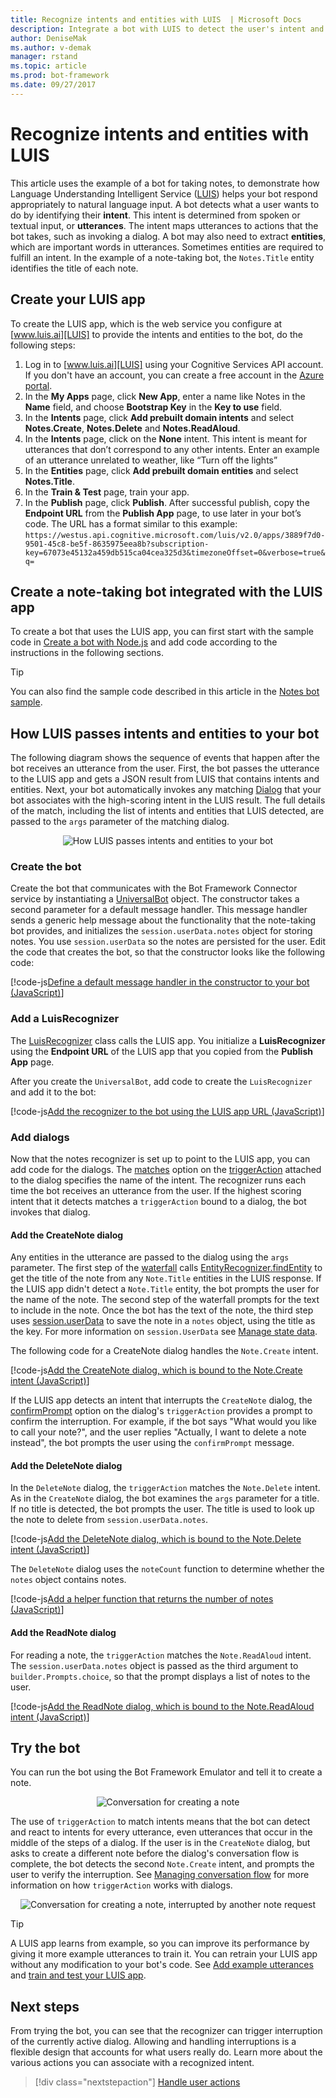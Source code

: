 ```yaml
---
title: Recognize intents and entities with LUIS  | Microsoft Docs
description: Integrate a bot with LUIS to detect the user's intent and respond appropriately by triggering dialogs using the Bot Builder SDK for Node.js. 
author: DeniseMak
ms.author: v-demak
manager: rstand
ms.topic: article
ms.prod: bot-framework
ms.date: 09/27/2017
---
```


# Recognize intents and entities with LUIS 

This article uses the example of a bot for taking notes, to demonstrate how Language Understanding Intelligent Service ([LUIS][LUIS]) helps your bot respond appropriately to natural language input. A bot detects what a user wants to do by identifying their **intent**. This intent is determined from spoken or textual input, or **utterances**. The intent maps utterances to actions that the bot takes, such as invoking a dialog. A bot may also need to extract **entities**, which are important words in utterances. Sometimes entities are required to fulfill an intent. In the example of a note-taking bot, the `Notes.Title` entity identifies the title of each note.

## Create your LUIS app
To create the LUIS app, which is the web service you configure at [www.luis.ai][LUIS] to provide the intents and entities to the bot, do the following steps:

1.	Log in to [www.luis.ai][LUIS] using your Cognitive Services API account. If you don't have an account, you can create a free account in the [Azure portal](https://ms.portal.azure.com). 
2.	In the **My Apps** page, click **New App**, enter a name like Notes in the **Name** field, and choose **Bootstrap Key** in the **Key to use** field. 
3.	In the **Intents** page, click **Add prebuilt domain intents** and select **Notes.Create**, **Notes.Delete** and **Notes.ReadAloud**.
4.	In the **Intents** page, click on the **None** intent. This intent is meant for utterances that don’t correspond to any other intents. Enter an example of an utterance unrelated to weather, like “Turn off the lights”
5.	In the **Entities** page, click **Add prebuilt domain entities** and select **Notes.Title**.
6.	In the **Train & Test** page, train your app.
7.	In the **Publish** page, click **Publish**. After successful publish, copy the **Endpoint URL** from the **Publish App** page, to use later in your bot’s code. The URL has a format similar to this example: `https://westus.api.cognitive.microsoft.com/luis/v2.0/apps/3889f7d0-9501-45c8-be5f-8635975eea8b?subscription-key=67073e45132a459db515ca04cea325d3&timezoneOffset=0&verbose=true&q=`

## Create a note-taking bot integrated with the LUIS app
To create a bot that uses the LUIS app, you can first start with the sample code in [Create a bot with Node.js](bot-builder-nodejs-quickstart.md) and add code according to the instructions in the following sections.

> [!TIP] 
> You can also find the sample code described in this article in the [Notes bot sample][NotesSample].

## How LUIS passes intents and entities to your bot
The following diagram shows the sequence of events that happen after the bot receives an utterance from the user. First, the bot passes the utterance to the LUIS app and gets a JSON result from LUIS that contains intents and entities. Next, your bot automatically invokes any matching [Dialog][Dialog] that your bot associates with the high-scoring intent in the LUIS result. The full details of the match, including the list of intents and entities that LUIS detected, are passed to the `args` parameter of the matching dialog.

<p align=center>
<img alt="How LUIS passes intents and entities to your bot" src="~/media/bot-builder-nodejs-use-luis/bot-builder-nodejs-luis-message-flow-bot-code-notes.png">
</p>

### Create the bot 
Create the bot that communicates with the Bot Framework Connector service by instantiating a [UniversalBot][UniversalBot] object. The constructor takes a second parameter for a default message handler. This message handler sends a generic help message about the functionality that the note-taking bot provides, and initializes the `session.userData.notes` object for storing notes. You use `session.userData` so the notes are persisted for the user. Edit the code that creates the bot, so that the constructor looks like the following code:

[!code-js[Define a default message handler in the constructor to your bot (JavaScript)](../includes/code/node-basicNote.js#Constructor)]

### Add a LuisRecognizer
The [LuisRecognizer][LuisRecognizer] class calls the LUIS app. You initialize a **LuisRecognizer** using the **Endpoint URL** of the LUIS app that you copied from the **Publish App** page. 

After you create the `UniversalBot`, add code to create the `LuisRecognizer` and add it to the bot: 

[!code-js[Add the recognizer to the bot using the LUIS app URL (JavaScript)](../includes/code/node-basicNote.js#Recognizer)]

### Add dialogs
Now that the notes recognizer is set up to point to the LUIS app, you can add code for the dialogs.  The [matches][matches] option on the [triggerAction][triggerAction] attached to the dialog specifies the name of the intent. The recognizer runs each time the bot receives an utterance from the user. If the highest scoring intent that it detects matches a `triggerAction` bound to a dialog, the bot invokes that dialog.

#### Add the CreateNote dialog
Any entities in the utterance are passed to the dialog using the `args` parameter. The first step of the [waterfall][waterfall] calls [EntityRecognizer.findEntity][EntityRecognizer_findEntity] to get the title of the note from any `Note.Title` entities in the LUIS response. If the LUIS app didn't detect a `Note.Title` entity, the bot prompts the user for the name of the note. The second step of the waterfall prompts for the text to include in the note. Once the bot has the text of the note, the third step uses [session.userData][session_userData] to save the note in a `notes` object, using the title as the key. For more information on `session.UserData` see [Manage state data](./bot-builder-nodejs-state.md). 


The following code for a CreateNote dialog handles the `Note.Create` intent.

[!code-js[Add the CreateNote dialog, which is bound to the Note.Create intent (JavaScript)](../includes/code/node-basicNote.js#CreateNoteDialog)]

If the LUIS app detects an intent that interrupts the `CreateNote` dialog, the [confirmPrompt][confirmPrompt] option on the dialog's `triggerAction` provides a prompt to confirm the interruption. For example, if the bot says "What would you like to call your note?", and the user replies "Actually, I want to delete a note instead", the bot prompts the user using the `confirmPrompt` message.

#### Add the DeleteNote dialog
In the `DeleteNote` dialog, the `triggerAction` matches the `Note.Delete` intent. As in the `CreateNote` dialog, the bot examines the `args` parameter for a title. If no title is detected, the bot prompts the user. The title is used to look up the note to delete from `session.userData.notes`. 

[!code-js[Add the DeleteNote dialog, which is bound to the Note.Delete intent (JavaScript)](../includes/code/node-basicNote.js#DeleteNoteDialog)]

The `DeleteNote` dialog uses the `noteCount` function to determine whether the `notes` object contains notes.

[!code-js[Add a helper function that returns the number of notes (JavaScript)](../includes/code/node-basicNote.js#CountNotesHelper)]

#### Add the ReadNote dialog

For reading a note, the `triggerAction` matches the `Note.ReadAloud` intent. The `session.userData.notes` object is passed as the third argument to `builder.Prompts.choice`, so that the prompt displays a list of notes to the user.

[!code-js[Add the ReadNote dialog, which is bound to the Note.ReadAloud intent (JavaScript)](../includes/code/node-basicNote.js#ReadNoteDialog)]

## Try the bot

You can run the bot using the Bot Framework Emulator and tell it to create a note.
<p align=center>
<img alt="Conversation for creating a note" src="~/media/bot-builder-nodejs-use-luis/bot-builder-nodejs-use-luis-create-note-output.png">
</p>


The use of `triggerAction` to match intents means that the bot can detect and react to intents for every utterance, even utterances that occur in the middle of the steps of a dialog. If the user is in the `CreateNote` dialog, but asks to create a different note before the dialog's conversation flow is complete, the bot detects the second `Note.Create` intent, and prompts the user to verify the interruption. See [Managing conversation flow](bot-builder-nodejs-manage-conversation-flow.md) for more information on how `triggerAction` works with dialogs.


<p align=center>
<img alt="Conversation for creating a note, interrupted by another note request" src="~/media/bot-builder-nodejs-use-luis/bot-builder-nodejs-use-luis-create-note-interruption.png">
</p>

> [!TIP]
> A LUIS app learns from example, so you can improve its performance by giving it more example utterances to train it. You can retrain your LUIS app without any modification to your bot's code. See [Add example utterances](https://docs.microsoft.com/en-us/azure/cognitive-services/LUIS/add-example-utterances) and [train and test your LUIS app](https://docs.microsoft.com/en-us/azure/cognitive-services/LUIS/train-test).

## Next steps

From trying the bot, you can see that the recognizer can trigger interruption of the currently active dialog. Allowing and handling interruptions is a flexible design that accounts for what users really do. Learn more about the various actions you can associate with a recognized intent.

> [!div class="nextstepaction"]
> [Handle user actions](bot-builder-nodejs-dialog-actions.md)


[LUIS]: https://www.luis.ai/

[NotesSample]: https://github.com/Microsoft/BotFramework-Samples/tree/master/docs-samples/Node/basics-naturalLanguage

[triggerAction]: https://docs.botframework.com/en-us/node/builder/chat-reference/classes/_botbuilder_d_.dialog.html#triggeraction

[confirmPrompt]: https://docs.botframework.com/en-us/node/builder/chat-reference/interfaces/_botbuilder_d_.itriggeractionoptions.html#confirmprompt

[waterfall]: bot-builder-nodejs-dialog-manage-conversation-flow.md#manage-conversation-flow-with-a-waterfall

[session_userData]: https://docs.botframework.com/en-us/node/builder/chat-reference/classes/_botbuilder_d_.session.html#userdata

[EntityRecognizer_findEntity]: https://docs.botframework.com/en-us/node/builder/chat-reference/classes/_botbuilder_d_.entityrecognizer.html#findentity

[matches]: https://docs.botframework.com/en-us/node/builder/chat-reference/interfaces/_botbuilder_d_.itriggeractionoptions.html#matches

[LUISAzureDocs]: https://docs.microsoft.com/en-us/azure/cognitive-services/LUIS/Home

[Dialog]: https://docs.botframework.com/en-us/node/builder/chat-reference/classes/_botbuilder_d_.dialog.html

[IntentRecognizerSetOptions]: https://docs.botframework.com/en-us/node/builder/chat-reference/interfaces/_botbuilder_d_.iintentrecognizersetoptions.html

[LuisRecognizer]: https://docs.botframework.com/en-us/node/builder/chat-reference/classes/_botbuilder_d_.luisrecognizer

[LUISConcepts]: https://docs.botframework.com/en-us/node/builder/guides/understanding-natural-language/

[DisambiguationSample]: https://github.com/Microsoft/BotBuilder/tree/master/Node/examples/feature-onDisambiguateRoute

[IDisambiguateRouteHandler]: https://docs.botframework.com/en-us/node/builder/chat-reference/interfaces/_botbuilder_d_.idisambiguateroutehandler.html

[RegExpRecognizer]: https://docs.botframework.com/en-us/node/builder/chat-reference/classes/_botbuilder_d_.regexprecognizer.html

[AlarmBot]: https://github.com/Microsoft/BotBuilder/blob/master/Node/examples/basics-naturalLanguage/app.js

[LUISBotSample]: https://github.com/Microsoft/BotBuilder-Samples/tree/master/Node/intelligence-LUIS

[UniversalBot]: https://docs.botframework.com/en-us/node/builder/chat-reference/classes/_botbuilder_d_.universalbot.html
